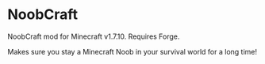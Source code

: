 NoobCraft
=========

NoobCraft mod for Minecraft v1.7.10. Requires Forge.

Makes sure you stay a Minecraft Noob in your survival world for a long time!
